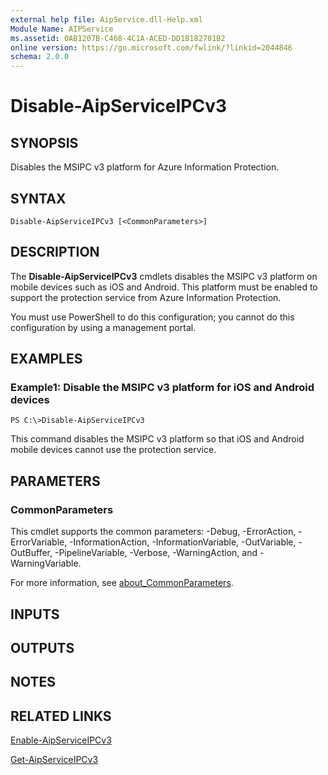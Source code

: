 ```yaml
---
external help file: AipService.dll-Help.xml
Module Name: AIPService
ms.assetid: 0AB1207B-C468-4C1A-ACED-DD1B182701B2
online version: https://go.microsoft.com/fwlink/?linkid=2044846
schema: 2.0.0
---
```


# Disable-AipServiceIPCv3

## SYNOPSIS
Disables the MSIPC v3 platform for Azure Information Protection.

## SYNTAX

```
Disable-AipServiceIPCv3 [<CommonParameters>]
```

## DESCRIPTION
The **Disable-AipServiceIPCv3** cmdlets disables the MSIPC v3 platform on mobile devices such as iOS and Android. This platform must be enabled to support the protection service from Azure Information Protection.

You must use PowerShell to do this configuration; you cannot do this configuration by using a management portal.

## EXAMPLES

### Example1: Disable the MSIPC v3 platform for iOS and Android devices
```
PS C:\>Disable-AipServiceIPCv3
```

This command disables the MSIPC v3 platform so that iOS and Android mobile devices cannot use the protection service.

## PARAMETERS

### CommonParameters
This cmdlet supports the common parameters: -Debug, -ErrorAction, -ErrorVariable, -InformationAction, -InformationVariable, -OutVariable, -OutBuffer, -PipelineVariable, -Verbose, -WarningAction, and -WarningVariable. 

For more information, see [about_CommonParameters](/powershell/module/microsoft.powershell.core/about/about_commonparameters).

## INPUTS

## OUTPUTS

## NOTES

## RELATED LINKS

[Enable-AipServiceIPCv3](./Enable-AipServiceIPCv3.md)

[Get-AipServiceIPCv3](./Get-AipServiceIPCv3.md)